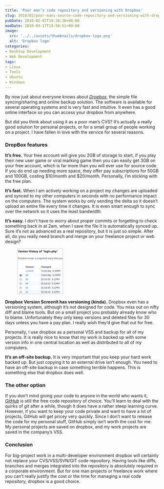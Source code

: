 ```yaml
---
title: 'Poor man’s code repository and versioning with Dropbox'
slug: 2010/02/poor-mans-source-code-repository-and-versioning-with-dropbox
pubDate: 2010-02-07T19:38:30+00:00
modDate: 2010-03-17T13:50:51+00:00
image:
  src: '../../assets/thumbnails/dropbox-logo.png'
  alt: 'Dropbox logo'
categories:
- Desktop Development
- Web Development
tags:
- Linux
- Tools
- Ubuntu
- Windows
---
```


By now just about everyone knows about *[Dropbox](https://www.dropbox.com/)*, the simple file syncing/sharing and online backup solution. The software is available for several operating systems and is very fast and intuitive. It even has a good online interface so you can access your dropbox from anywhere.

But did you think about using it as a poor man’s CVS? It’s actually a really good solution for personal projects, or for a small group of people working on a project. I have fallen in love with the service for several reasons.

### DropBox features

**It’s free.** Your free account will give you 2GB of storage to start, if you play their new user game or viral marking game then you can easily get 3GB on your free account, which is far more than you will ever use for source code. If you do end up needing more space, they offer pay subscriptions for 50GB and 100GB, costing $10/month and $20/month. Personally, I’m sticking with the free plan.

**It’s fast.** When I am actively working on a project my changes are uploaded and synced to my other computers in seconds with no performance impact on the computers. The system works by only sending the delta so it doesn’t upload an entire file every time it changes. It is even smart enough to sync over the network so it uses the least bandwidth.

**It’s easy.** I don’t have to worry about proper commits or forgetting to check something back in at 2am, when I save the file it is automatically synced up. Sure it’s not as advanced as a real repository, but it is just so simple. After all, do you really need branch and merge on your freelance project or web design?

<figure>

![Screenshot of Dropbox version history page](../../assets/postimages/dropbox-version-thumb.png)

</figure>

**Dropbox Version ScreenIt has versioning (kinda).** Dropbox even has a versioning system, although it’s not designed for code. You miss out on nifty diff and blame tools. But on a small project you probably already know who to blame. Unfortunately they only keep versions and deleted files for 30 days unless you have a pay plan. I really wish they’d give that out for free.

Personally, I use dropbox as a personal VSS and backup for all of my projects. It is really nice to know that my work is backed up with some version info in one central location as well as distributed to all of my computers.

**It’s an off-site backup.** It is very important that you keep your hard work backed up. But just copying it to an external drive isn’t enough. You need to have an off-site backup in case something terrible happens. This is something else that dropbox does well.

### The other option

If you don’t mind giving your code to anyone in the world who wants it, *[GitHub](http://github.com/)* is still the free code repository of choice. You’ll learn to deal with the quirks of *git* after a while, though it does have a rather steep learning curve. However, if you want to keep your code private and want to have a lot of projects, GitHub will get pricey very quickly. Since I don’t want to release the code for my personal stuff, GitHub simply isn’t worth the cost for me. My personal projects are saved on dropbox, and my work projects are saved in the company’s VSS.

### Conclusion

For big-project work in a multi-developer environment dropbox will certainly not replace your CVS/VSS/SVN/GIT code repository. Having tools like diffs, branches and merges integrated into the repository is absolutely required in a corporate environment. But for one man projects or freelance work where you can’t really justify the cost or the time for managing a real code repository, dropbox is a good choice.
